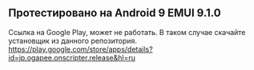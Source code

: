 ## Протестировано на Android 9 EMUI 9.1.0
Ссылка на Google Play, может не работать. В таком случае скачайте установщик из данного репозитория. 
https://play.google.com/store/apps/details?id=jp.ogapee.onscripter.release&hl=ru
